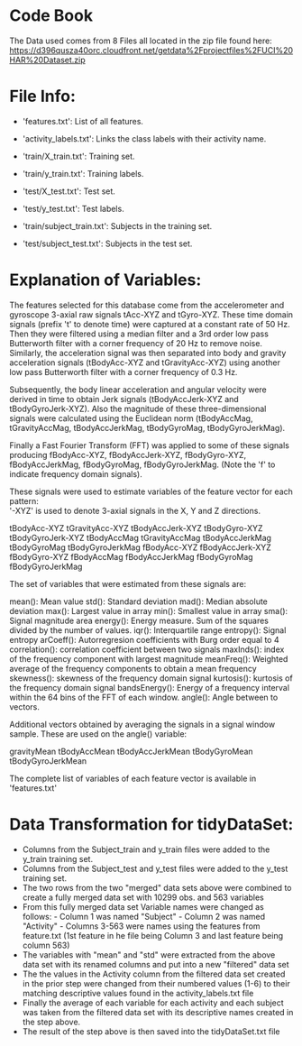 Code Book
======================================================================================
The Data used comes from 8 Files all located in the zip file found here:
https://d396qusza40orc.cloudfront.net/getdata%2Fprojectfiles%2FUCI%20HAR%20Dataset.zip 

File Info:
==========
- 'features.txt': List of all features.

- 'activity_labels.txt': Links the class labels with their activity name.

- 'train/X_train.txt': Training set.

- 'train/y_train.txt': Training labels.

- 'test/X_test.txt': Test set.

- 'test/y_test.txt': Test labels.

- 'train/subject_train.txt':  Subjects in the training set.

- 'test/subject_test.txt':  Subjects in the test set.


Explanation of Variables:
=========================

The features selected for this database come from the accelerometer and gyroscope 3-axial raw signals tAcc-XYZ and tGyro-XYZ. These time domain signals (prefix 't' to denote time) were captured at a constant rate of 50 Hz. Then they were filtered using a median filter and a 3rd order low pass Butterworth filter with a corner frequency of 20 Hz to remove noise. Similarly, the acceleration signal was then separated into body and gravity acceleration signals (tBodyAcc-XYZ and tGravityAcc-XYZ) using another low pass Butterworth filter with a corner frequency of 0.3 Hz. 

Subsequently, the body linear acceleration and angular velocity were derived in time to obtain Jerk signals (tBodyAccJerk-XYZ and tBodyGyroJerk-XYZ). Also the magnitude of these three-dimensional signals were calculated using the Euclidean norm (tBodyAccMag, tGravityAccMag, tBodyAccJerkMag, tBodyGyroMag, tBodyGyroJerkMag). 

Finally a Fast Fourier Transform (FFT) was applied to some of these signals producing fBodyAcc-XYZ, fBodyAccJerk-XYZ, fBodyGyro-XYZ, fBodyAccJerkMag, fBodyGyroMag, fBodyGyroJerkMag. (Note the 'f' to indicate frequency domain signals). 

These signals were used to estimate variables of the feature vector for each pattern:  
'-XYZ' is used to denote 3-axial signals in the X, Y and Z directions.

tBodyAcc-XYZ
tGravityAcc-XYZ
tBodyAccJerk-XYZ
tBodyGyro-XYZ
tBodyGyroJerk-XYZ
tBodyAccMag
tGravityAccMag
tBodyAccJerkMag
tBodyGyroMag
tBodyGyroJerkMag
fBodyAcc-XYZ
fBodyAccJerk-XYZ
fBodyGyro-XYZ
fBodyAccMag
fBodyAccJerkMag
fBodyGyroMag
fBodyGyroJerkMag

The set of variables that were estimated from these signals are: 

mean(): Mean value
std(): Standard deviation
mad(): Median absolute deviation 
max(): Largest value in array
min(): Smallest value in array
sma(): Signal magnitude area
energy(): Energy measure. Sum of the squares divided by the number of values. 
iqr(): Interquartile range 
entropy(): Signal entropy
arCoeff(): Autorregresion coefficients with Burg order equal to 4
correlation(): correlation coefficient between two signals
maxInds(): index of the frequency component with largest magnitude
meanFreq(): Weighted average of the frequency components to obtain a mean frequency
skewness(): skewness of the frequency domain signal 
kurtosis(): kurtosis of the frequency domain signal 
bandsEnergy(): Energy of a frequency interval within the 64 bins of the FFT of each window.
angle(): Angle between to vectors.

Additional vectors obtained by averaging the signals in a signal window sample. These are used on the angle() variable:

gravityMean
tBodyAccMean
tBodyAccJerkMean
tBodyGyroMean
tBodyGyroJerkMean

The complete list of variables of each feature vector is available in 'features.txt'

Data Transformation for tidyDataSet:
====================
 - Columns from the Subject_train and y_train files were added to the y_train training set.
 - Columns from the Subject_test and y_test files were added to the y_test training set.
 - The two rows from the two "merged" data sets above were combined to create a fully merged data set with 10299 obs. and 563 variables
 - From this fully merged data set Variable names were changed as follows:
		- Column 1 was named "Subject"
		- Column 2 was named "Activity"
		- Columns 3-563 were names using the features from feature.txt (1st feature in he file being Column 3 and last feature being column 563)
- The variables with "mean" and "std" were extracted from the above data set with its renamed columns and put into a new "filtered" data set
- The the values in the Activity column from  the filtered data set created in the prior step were changed from their numbered values (1-6) to their matching descriptive values found in the activity_labels.txt file
- Finally the average of each variable for each activity and each subject was taken from the filtered data set with its descriptive names created in the step above. 
- The result of the step above is then saved into the tidyDataSet.txt file

